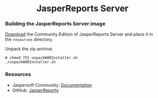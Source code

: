 <h1 align="center">JasperReports Server</h1>

### Building the JasperReports Server image

[Download](https://community.jaspersoft.com/project/jasperreports-server/releases) the Community Edition of 
JasperReports Server and place it in the `resources` directory.

Unpack the zip archive:

```
# chmod 755 unpackWARInstaller.sh
./unpackWARInstaller.sh
```

### Resources

* Jaspersoft Community: [Documentation](https://community.jaspersoft.com/documentation?version=59011)
* GitHub: [JasperReports](https://github.com/TIBCOSoftware/jasperreports)
